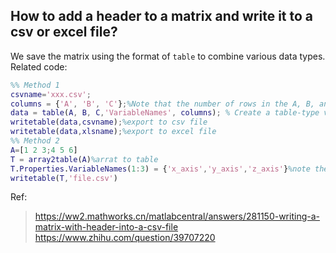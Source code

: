 ## How to add a header to a matrix and write it to a csv or excel file?
We save the matrix using the format of `table` to combine various data types.
Related code:
```matlab
%% Method 1
csvname='xxx.csv';
columns = {'A', 'B', 'C'};%Note that the number of rows in the A, B, and C matrices is the same, and each represents a column of data with different data types
data = table(A, B, C,'VariableNames', columns); % Create a table-type variable **data** based on these individual variables
writetable(data,csvname);%export to csv file
writetable(data,xlsname);%export to excel file
%% Method 2
A=[1 2 3;4 5 6]
T = array2table(A)%arrat to table
T.Properties.VariableNames(1:3) = {'x_axis','y_axis','z_axis'}%note the number of cols
writetable(T,'file.csv')
```
Ref:
> https://ww2.mathworks.cn/matlabcentral/answers/281150-writing-a-matrix-with-header-into-a-csv-file
> https://www.zhihu.com/question/39707220
